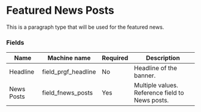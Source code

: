 # Featured News Posts
This is a paragraph type that will be used for the featured news.

### Fields
| Name  | Machine name | Required | Description |
| ------------- | ------------- | ------------- | ------------- |
| Headline | field\_prgf_headline | No | Headline of the banner. |
| News Posts | field\_fnews_posts | Yes | Multiple values. Reference field to News posts. |
